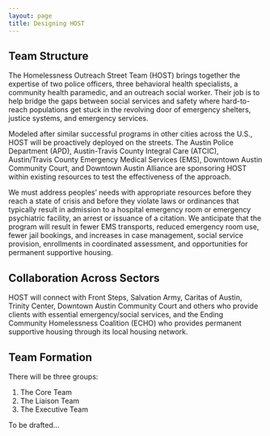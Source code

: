 ```yaml
---
layout: page
title: Designing HOST
---
```


## Team Structure

The Homelessness Outreach Street Team (HOST) brings together the expertise of two police officers, three behavioral health specialists, a community health paramedic, and an outreach social worker.  Their job is to help bridge the gaps between social services and safety where hard-to-reach populations get stuck in the revolving door of emergency shelters, justice systems, and emergency services.

Modeled after similar successful programs in other cities across the U.S., HOST will be proactively deployed on the streets. The Austin Police Department (APD), Austin-Travis County Integral Care (ATCIC), Austin/Travis County Emergency Medical Services (EMS), Downtown Austin Community Court, and Downtown Austin Alliance are sponsoring HOST within existing resources to test the effectiveness of the approach.

We must address peoples’ needs with appropriate resources before they reach a state of crisis and before they violate laws or ordinances that typically result in admission to a hospital emergency room or emergency psychiatric facility, an arrest or issuance of a citation.  We anticipate that the program will result in fewer EMS transports, reduced emergency room use, fewer jail bookings, and increases in case management, social service provision, enrollments in coordinated assessment, and opportunities for permanent supportive housing.

## Collaboration Across Sectors

HOST will connect with Front Steps, Salvation Army, Caritas of Austin, Trinity Center, Downtown Austin Community Court and others who provide clients with essential emergency/social services, and the Ending Community Homelessness Coalition (ECHO) who provides permanent supportive housing through its local housing network.

## Team Formation

There will be three groups:
1. The Core Team
2. The Liaison Team
3. The Executive Team

To be drafted...

